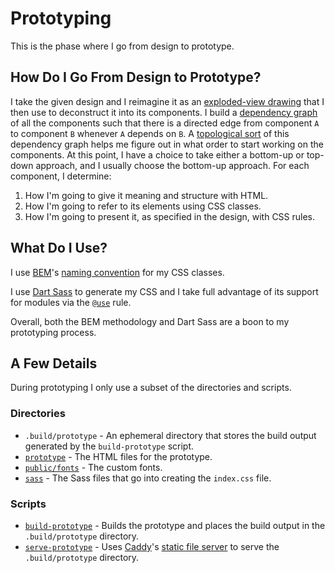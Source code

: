 # Prototyping

This is the phase where I go from design to prototype.

## How Do I Go From Design to Prototype?

I take the given design and I reimagine it as an [exploded-view drawing](https://en.wikipedia.org/wiki/Exploded-view_drawing) that I then use to deconstruct it into its components. I build a [dependency graph](https://en.wikipedia.org/wiki/Dependency_graph) of all the components such that there is a directed edge from component `A` to component `B` whenever `A` depends on `B`. A [topological sort](https://en.wikipedia.org/wiki/Topological_sorting) of this dependency graph helps me figure out in what order to start working on the components. At this point, I have a choice to take either a bottom-up or top-down approach, and I usually choose the bottom-up approach. For each component, I determine:

1. How I'm going to give it meaning and structure with HTML.
2. How I'm going to refer to its elements using CSS classes.
3. How I'm going to present it, as specified in the design, with CSS rules.

## What Do I Use?

I use [BEM](https://getbem.com/)'s [naming convention](https://getbem.com/naming/) for my CSS classes.

I use [Dart Sass](https://sass-lang.com/dart-sass/) to generate my CSS and I take full advantage of its support for modules via the [`@use`](https://sass-lang.com/documentation/at-rules/use/) rule.

Overall, both the BEM methodology and Dart Sass are a boon to my prototyping process.

## A Few Details

During prototyping I only use a subset of the directories and scripts.

### Directories

- `.build/prototype` - An ephemeral directory that stores the build output generated by the  `build-prototype` script.
- [`prototype`](https://github.com/dwayne/elm-calculator/tree/1.0.0/prototype) - The HTML files for the prototype.
- [`public/fonts`](https://github.com/dwayne/elm-calculator/tree/1.0.0/public/fonts) - The custom fonts.
- [`sass`](https://github.com/dwayne/elm-calculator/tree/1.0.0/sass) - The Sass files that go into creating the `index.css` file.

### Scripts

- [`build-prototype`](https://github.com/dwayne/elm-calculator/blob/1.0.0/bin/build-prototype) - Builds the prototype and places the build output in the `.build/prototype` directory.
- [`serve-prototype`](https://github.com/dwayne/elm-calculator/blob/1.0.0/init.sh#L58-L60) - Uses [Caddy](https://caddyserver.com/)'s [static file server](https://caddyserver.com/docs/quick-starts/static-files) to serve the `.build/prototype` directory.
